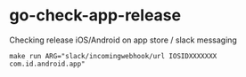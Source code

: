 # go-check-app-release
Checking release iOS/Android on app store / slack messaging

```
make run ARG="slack/incomingwebhook/url IOSIDXXXXXXX com.id.android.app"
```
